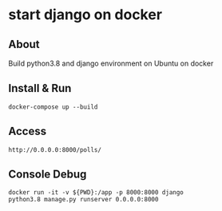 # start django on docker

## About

Build python3.8 and django environment on Ubuntu on docker

## Install & Run

```
docker-compose up --build
```

## Access

```
http://0.0.0.0:8000/polls/
```


## Console Debug

```
docker run -it -v ${PWD}:/app -p 8000:8000 django
python3.8 manage.py runserver 0.0.0.0:8000
```
